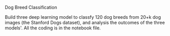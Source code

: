 Dog Breed Classification

Build three deep learning model to classfy 120 dog breeds from 20+k dog images (the Stanford Dogs dataset), and analysis the outcomes of the three models'.
All the coding is in the notebook file.
